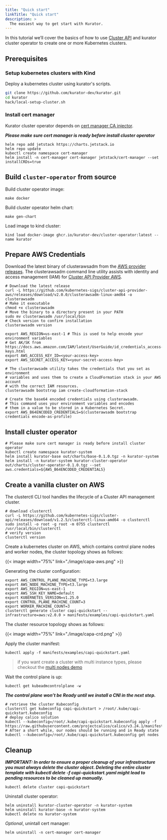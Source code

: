 ```yaml
---
title: "Quick start"
linkTitle: "Quick start"
description: >
  The easiest way to get start with Kurator.
---
```


In this tutorial we’ll cover the basics of how to use [Cluster API](https://cluster-api.sigs.k8s.io) and kurator cluster operator to create one or more Kubernetes clusters.

## Prerequisites

### Setup kubernetes clusters with Kind

Deploy a kubernetes cluster using kurator's scripts.

```bash
git clone https://github.com/kurator-dev/kurator.git
cd kurator
hack/local-setup-cluster.sh
```

### Install cert manager

Kurator cluster operator depends on [cert manager CA injector](https://cert-manager.io/docs/concepts/ca-injector).

***Please make sure cert manager is ready before install cluster operator***

```console
helm repo add jetstack https://charts.jetstack.io
helm repo update
kubectl create namespace cert-manager
helm install -n cert-manager cert-manager jetstack/cert-manager --set installCRDs=true
```

## Build `cluster-operator` from source

Build cluster operator image:

```console
make docker
```

Build cluster operator helm chart:

```console
make gen-chart
```

Load image to kind cluster:

```console
kind load docker-image ghcr.io/kurator-dev/cluster-operator:latest --name kurator
```

## Prepare AWS Credentials

Download the latest binary of clusterawsadm from the [AWS provider releases](https://github.com/kubernetes-sigs/cluster-api-provider-aws/releases/tag/v2.0.0). The clusterawsadm command line utility assists with identity and access management (IAM) for [Cluster API Provider AWS](https://cluster-api-aws.sigs.k8s.io/).

```console
# Download the latest release
curl -L https://github.com/kubernetes-sigs/cluster-api-provider-aws/releases/download/v2.0.0/clusterawsadm-linux-amd64 -o clusterawsadm
# Make it executable
chmod +x clusterawsadm
# Move the binary to a directory present in your PATH
sudo mv clusterawsadm /usr/local/bin
# Check version to confirm installation
clusterawsadm version

export AWS_REGION=us-east-1 # This is used to help encode your environment variables
# Get AK/SK from https://docs.aws.amazon.com/IAM/latest/UserGuide/id_credentials_access-keys.html
export AWS_ACCESS_KEY_ID=<your-access-key>
export AWS_SECRET_ACCESS_KEY=<your-secret-access-key>

# The clusterawsadm utility takes the credentials that you set as environment
# variables and uses them to create a CloudFormation stack in your AWS account
# with the correct IAM resources.
clusterawsadm bootstrap iam create-cloudformation-stack

# Create the base64 encoded credentials using clusterawsadm.
# This command uses your environment variables and encodes
# them in a value to be stored in a Kubernetes Secret.
export AWS_B64ENCODED_CREDENTIALS=$(clusterawsadm bootstrap credentials encode-as-profile)
```

## Install cluster operator

```console
# Please make sure cert manager is ready before install cluster operator
kubectl create namespace kurator-system
helm install kurator-base out/charts/base-0.1.0.tgz -n kurator-system
helm install -n kurator-system kurator-cluster-operator out/charts/cluster-operator-0.1.0.tgz --set aws.credentials=${AWS_B64ENCODED_CREDENTIALS}
```

## Create a vanilla cluster on AWS

The clusterctl CLI tool handles the lifecycle of a Cluster API management cluster.

```console
# download clusterctl
curl -L https://github.com/kubernetes-sigs/cluster-api/releases/download/v1.2.5/clusterctl-linux-amd64 -o clusterctl
sudo install -o root -g root -m 0755 clusterctl /usr/local/bin/clusterctl
# verify version
clusterctl version
```

Create a kubernetes cluster on AWS, which contains control plane nodes and worker nodes, the cluster topology shows as follows:

{{< image width="75%"
    link="./image/capa-aws.png"
    >}}

Generating the cluster configuration:

```console
export AWS_CONTROL_PLANE_MACHINE_TYPE=t3.large
export AWS_NODE_MACHINE_TYPE=t3.large
export AWS_REGION=us-east-1
export AWS_SSH_KEY_NAME=default
export KUBERNETES_VERSION=v1.25.0
export CONTROL_PLANE_MACHINE_COUNT=3
export WORKER_MACHINE_COUNT=3
clusterctl generate cluster capi-quickstart --infrastructure=aws:v2.0.0 > manifests/examples/capi-quickstart.yaml
```

The cluster resource topology shows as follows:

{{< image width="75%"
    link="./image/capa-crd.png"
    >}}


Apply the cluster manifest:

```console
kubectl apply -f manifests/examples/capi-quickstart.yaml
```

> if you want create a cluster with multi instance types, please checkout the [multi nodes demo](https://github.com/kurator-dev/kurator/blob/main/manifests/examples/multi-tenancy/capi-nodes.yaml)

Wait the control plane is up:

```console
kubectl get kubeadmcontrolplane -w
```

***The control plane won’t be Ready until we install a CNI in the next step.***

```console
# retrieve the cluster Kubeconfig 
clusterctl get kubeconfig capi-quickstart > /root/.kube/capi-quickstart.kubeconfig
# deploy calico solution
kubectl --kubeconfig=/root/.kube/capi-quickstart.kubeconfig apply -f https://raw.githubusercontent.com/projectcalico/calico/v3.24.1/manifests/calico.yaml
# After a short while, our nodes should be running and in Ready state
kubectl --kubeconfig=/root/.kube/capi-quickstart.kubeconfig get nodes
```

## Cleanup

***IMPORTANT: In order to ensure a proper cleanup of your infrastructure you must always delete the cluster object. Deleting the entire cluster template with kubectl delete -f capi-quickstart.yaml might lead to pending resources to be cleaned up manually.***

```console
kubectl delete cluster capi-quickstart
```

Uninstall cluster operator:

```console
helm uninstall kurator-cluster-operator -n kurator-system 
helm uninstall kurator-base -n kurator-system
kubectl delete ns kurator-system
```

*Optional*, unintall cert manager:

```console
helm uninstall -n cert-manager cert-manager
```

